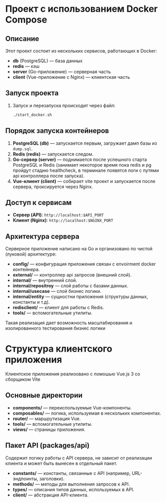 # Проект с использованием Docker Compose

## Описание
Этот проект состоит из нескольких сервисов, работающих в Docker:
- **db** (PostgreSQL) — база данных
- **redis** — кэш
- **server** (Go-приложение) — серверная часть
- **client** (Vue-приложение с Nginx) — клиентская часть

## Запуск проекта

1. Запуск и перезапуска происходит через файл:
   ```sh
   ./start_docker.sh
   ```

## Порядок запуска контейнеров

1. **PostgreSQL (db)** — запускается первым, загружает дамп базы из `dump.sql`.
2. **Redis (redis)** — запускается следом.
3. **Go-сервер (server)** — поднимается после успешного старта PostgreSQL и Redis (занимает некоторое время пока redis и pg пройдут стадию healthcheck, в терминале появятся логи с путями api контроллера после запуска).
4. **Vue-клиент (client)** — собирает vite проект и запускается после сервера, проксируется через Nginx.

## Доступ к сервисам
- **Сервер (API)**: `http://localhost:$API_PORT`
- **Клиент (Nginx)**: `http://localhost:$NGINX_PORT`


## Архитектура сервера

Серверное приложение написано на Go и организовано по чистой (луковой) архитектуре:
- **config/** — конфигурация приложения связан с envoirment docker контейнера.
- **external/** — контроллер api запросов (внешний слой).
- **internal/** — внутренний слой.
- **internal/repositroy** — слой работы с базами данных.
- **internal/usecase** — слой бизнес логики.
- **internal/entity** — сущностни приложения (структуры данных, константы и т.д).
- **redisclient/** — клиент для работы с Redis.
- **tools/** — вспомогательные утилиты.

Такая реализация дает возможность масштабирования и изолированного тестирования бизнес логики


# Структура клиентского приложения

Клиентское приложения реализовано с помошью Vue.js 3 со сборщиком Vite

## Основные директории

- **components/** — переиспользуемые Vue-компоненты.
- **composables/** — логика, используемая в нескольких компонентах.
- **router/** — маршрутизация Vue.
- **tools/** — вспомогательные утилиты.
- **views/** — страницы приложения.

## Пакет API (packages/api)

Содержит логику работы с API сервера, не зависит от реализации клиента и может быть вынесен в отдельный пакет.

- **constants/** — константы, связанные с API (например, URL-эндпоинты, заголовки).
- **methods/** — методы для выполнения запросов к API.
- **types/** — описания типов данных, используемых в API.
- **client/** — абстракция API-клиента.




